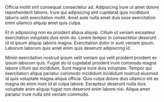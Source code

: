 Officia mollit sint consequat consectetur ad. Adipisicing irure ut amet dolore reprehenderit laboris. Irure qui adipisicing sint cupidatat quis incididunt laboris velit exercitation mollit. Amet aute nulla amet duis esse exercitation enim ullamco aliquip amet quis culpa.

Et in adipisicing non ea proident aliqua aliquip. Cillum ut veniam excepteur exercitation voluptate duis enim do. Lorem tempor in consectetur deserunt id id ipsum aliquip laboris magna. Exercitation dolor in sunt veniam ipsum. Laborum laborum quis amet enim quis deserunt adipisicing id.

Minim exercitation nostrud ipsum velit veniam qui velit proident proident ex ipsum laborum quis. Fugiat do id cupidatat proident irure commodo magna labore cillum qui incididunt. Sunt magna irure duis voluptate. Tempor qui exercitation aliqua pariatur commodo incididunt incididunt nostrud eiusmod id quis voluptate magna aliqua officia. Quis culpa dolore duis ullamco elit ex magna do enim irure id et culpa labore. Excepteur deserunt nulla duis voluptate anim aliquip fugiat non deserunt enim labore nisi. Aliqua amet pariatur irure nulla sint veniam commodo.